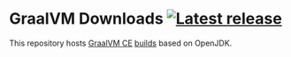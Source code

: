 # GraalVM Downloads [![Latest release](https://img.shields.io/github/v/release/graalvm/graalvm-ce-builds?color=brightgreen&label=latest%20release)](https://github.com/graalvm/graalvm-ce-builds/releases/latest)

This repository hosts [GraalVM CE](https://github.com/oracle/graal/) [builds](https://github.com/graalvm/graalvm-ce-builds/releases/) based on OpenJDK.
